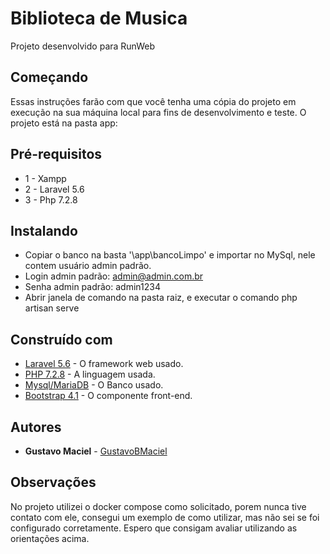 # Biblioteca de Musica
Projeto desenvolvido para RunWeb

## Começando
Essas instruções farão com que você tenha uma cópia do projeto em execução na sua máquina local para fins de desenvolvimento e teste. O projeto está na pasta app:

## Pré-requisitos
* 1 - Xampp
* 2 - Laravel 5.6
* 3 - Php 7.2.8

## Instalando
- Copiar o banco na basta '\app\bancoLimpo' e importar no MySql, nele contem usuário admin padrão.
- Login admin padrão: admin@admin.com.br
- Senha admin padrão: admin1234
- Abrir janela de comando na pasta raiz, e executar o comando php artisan serve

## Construído com
 * [Laravel 5.6](https://laravel.com/) - O framework web usado.
 * [PHP 7.2.8](http://php.net/) - A linguagem usada.
 * [Mysql/MariaDB](https://www.mysql.com/) - O Banco usado.
 * [Bootstrap 4.1](https://getbootstrap.com/) - O componente front-end.
 
 ## Autores
 * **Gustavo Maciel** - [GustavoBMaciel](https://github.com/GustavoBMaciel)
 
 ## Observações
 No projeto utilizei o docker compose como solicitado, porem nunca tive contato com ele, consegui um exemplo de como utilizar, mas não sei se foi configurado corretamente. Espero que consigam avaliar utilizando as orientações acima.


